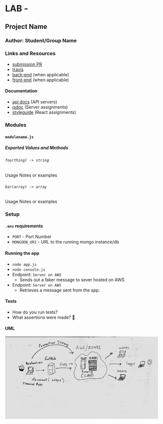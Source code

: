 # LAB - 

## Project Name

### Author: Student/Group Name

### Links and Resources
* [submission PR](http://xyz.com)
* [travis](http://xyz.com)
* [back-end](http://xyz.com) (when applicable)
* [front-end](http://xyz.com) (when applicable)

#### Documentation
* [api docs](http://xyz.com) (API servers)
* [jsdoc](http://xyz.com) (Server assignments)
* [styleguide](http://xyz.com) (React assignments)

### Modules
#### `modulename.js`
##### Exported Values and Methods

###### `foo(thing) -> string`
Usage Notes or examples

###### `bar(array) -> array`
Usage Notes or examples

### Setup
#### `.env` requirements
* `PORT` - Port Number
* `MONGODB_URI` - URL to the running mongo instance/db

#### Running the app
* `node app.js`
* `node console.js`
* Endpoint: `Server on AWS`
  * Sends out a faker message to sever hosted on AWS
* Endpoint: `Server on AWS`
  * Retrieves a message sent from the app.
  
#### Tests
* How do you run tests?
* What assertions were made? 🤔

#### UML
<img src="./assets/images/awsDeploy.jpeg" width=500>
